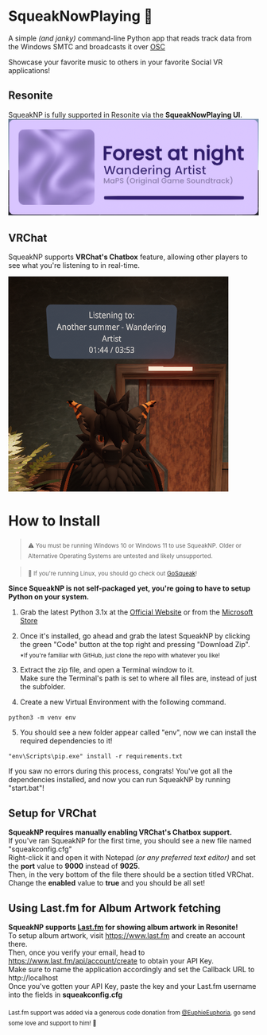 # SqueakNowPlaying 🦇
A simple _(and janky)_ command-line Python app that reads track data from the Windows SMTC and broadcasts it over [OSC](https://en.wikipedia.org/wiki/Open_Sound_Control)

Showcase your favorite music to others in your favorite Social VR applications!

## Resonite
SqueakNP is fully supported in Resonite via the **SqueakNowPlaying UI**.</br>
![A UI in Resonite showing a currently playing song](repo/resonite.png)

## VRChat
SqueakNP supports **VRChat's Chatbox** feature, allowing other players to see what you're listening to in real-time.

![A chatbox popup over a users head showing what they are listening to](repo/vrchat.png)

# How to Install
> <sub>⚠️ You must be running Windows 10 or Windows 11 to use SqueakNP.</sub>
<sub>Older or Alternative Operating Systems are untested and likely unsupported.</sub></br>

> <sub>🐧 If you're running Linux, you should go check out [GoSqueak](https://github.com/bredo228/GoSqueak)!</sub>

**Since SqueakNP is not self-packaged yet, you're going to have to setup Python on your system.**</br>
1. Grab the latest Python 3.1x at the [Official Website](https://www.python.org/downloads/) or from the [Microsoft Store](https://apps.microsoft.com/detail/9PNRBTZXMB4Z?hl=en-us&gl=US&ocid=pdpshare)</br>
2. Once it's installed, go ahead and grab the latest SqueakNP by clicking the green "Code" button at the top right and pressing "Download Zip".</br>
<sub>*If you're familiar with GitHub, just clone the repo with whatever you like!</br>
3. Extract the zip file, and open a Terminal window to it.</br>
Make sure the Terminal's path is set to where all files are, instead of just the subfolder.</br>

4. Create a new Virtual Environment with the following command.
```
python3 -m venv env
```
5. You should see a new folder appear called "env", now we can install the required dependencies to it!
```
"env\Scripts\pip.exe" install -r requirements.txt
```
If you saw no errors during this process, congrats! You've got all the dependencies installed, and now you can run SqueakNP by running "start.bat"!</br>

## Setup for VRChat
**SqueakNP requires manually enabling VRChat's Chatbox support.**</br>
If you've ran SqueakNP for the first time, you should see a new file named "squeakconfig.cfg"</br>
Right-click it and open it with Notepad _(or any preferred text editor)_ and set the **port** value to **9000** instead of **9025**.</br>
Then, in the very bottom of the file there should be a section titled VRChat. Change the **enabled** value to **true** and you should be all set!

## Using Last.fm for Album Artwork fetching
**SqueakNP supports [Last.fm](https://www.last.fm/) for showing album artwork in Resonite!**</br>
To setup album artwork, visit https://www.last.fm and create an account there.</br>
Then, once you verify your email, head to https://www.last.fm/api/account/create to obtain your API Key.</br>
Make sure to name the application accordingly and set the Callback URL to http://localhost</br>
Once you've gotten your API Key, paste the key and your Last.fm username into the fields in **squeakconfig.cfg**

<sub>Last.fm support was added via a generous code donation from [@EuphieEuphoria](https://github.com/EuphieEuphoria), go send some love and support to him! 🧡</sub>
